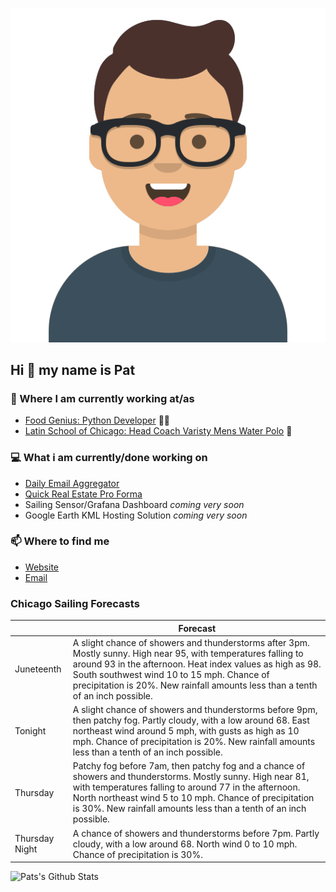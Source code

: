 [![Social banner for p-j-falconer](https://raw.githubusercontent.com/P-J-FALCONER/P-J-FALCONER/master/assets/avataaars.svg)](https://patfalconer.com/)
## Hi :wave: my name is Pat

### 💼 Where I am currently working at/as
- [Food Genius: Python Developer](https://getfoodgenius.com/) 🍔🐍
- [Latin School of Chicago: Head Coach Varisty Mens Water Polo](https://www.latinschool.org/) 🤽


### 💻 What i am currently/done working on
 - [Daily Email Aggregator](https://github.com/P-J-FALCONER/dott_daily_mail)
 - [Quick Real Estate Pro Forma](https://github.com/P-J-FALCONER/henry)
 - Sailing Sensor/Grafana Dashboard *coming very soon*
 - Google Earth KML Hosting Solution *coming very soon*

### 📫 Where to find me
 - [Website](https://patfalconer.com/)
 - [Email](mailto:patrick.j.falconer@gmail.com)


### Chicago Sailing Forecasts
|   | Forecast  |
|---|---|
| Juneteenth | A slight chance of showers and thunderstorms after 3pm. Mostly sunny. High near 95, with temperatures falling to around 93 in the afternoon. Heat index values as high as 98. South southwest wind 10 to 15 mph. Chance of precipitation is 20%. New rainfall amounts less than a tenth of an inch possible. |
| Tonight | A slight chance of showers and thunderstorms before 9pm, then patchy fog. Partly cloudy, with a low around 68. East northeast wind around 5 mph, with gusts as high as 10 mph. Chance of precipitation is 20%. New rainfall amounts less than a tenth of an inch possible. |
| Thursday | Patchy fog before 7am, then patchy fog and a chance of showers and thunderstorms. Mostly sunny. High near 81, with temperatures falling to around 77 in the afternoon. North northeast wind 5 to 10 mph. Chance of precipitation is 30%. New rainfall amounts less than a tenth of an inch possible. |
| Thursday Night | A chance of showers and thunderstorms before 7pm. Partly cloudy, with a low around 68. North wind 0 to 10 mph. Chance of precipitation is 30%. |

![Pats's Github Stats](https://github-readme-stats.vercel.app/api?username=p-j-falconer&show_icons=true&theme=radical)
